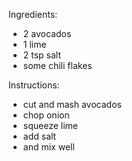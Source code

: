 Ingredients:
- 2 avocados
- 1 lime
- 2 tsp salt
- some chili flakes

Instructions:
- cut and mash avocados
- chop onion
- squeeze lime
- add salt
- and mix well
